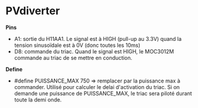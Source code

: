 # PVdiverter
**Pins**
* A1: sortie du H11AA1. Le signal est à HIGH (pull-up au 3.3V) quand la tension sinusoïdale est à 0V (donc toutes les 10ms)
* D8: commande du triac. Quand le signal est HIGH, le MOC3012M commande au triac de se mettre en conduction.

**Define**
* #define PUISSANCE_MAX 750 => remplacer par la puissance max à commander. Utilisé pour calculer le delai d'activation du triac. Si on demande une puissance de PUISSANCE_MAX, le triac sera piloté durant toute la demi onde.

